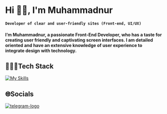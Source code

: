 # Hi 👋🏻, I'm Muhammadnur

**`Developer of clear and user-friendly sites (Front-end, UI/UX)`**

#### I’m Muhammadnur, a passionate Front-End Developer, who has a taste for creating user friendly and captivating screen interfaces. I am detailed oriented and have an extensive knowledge of user experience to integrate design with technology.

## 🧑🏻‍💻Tech Stack
[![My Skills](https://skillicons.dev/icons?i=html,css,sass,js,git,bootstrap,figma,vscode,obsidian)](https://skillicons.dev)

## 🌐Socials
[<img src="https://i.postimg.cc/cL8q0m57/telegram-1.png" border="0" alt="telegram-logo"/>](https://t.me/dark_primary)
